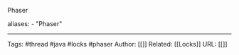 Phaser

aliases: 
	- "Phaser"



---
Tags: #thread #java #locks #phaser
Author: [[]]
Related: [[Locks]]
URL: [[]]